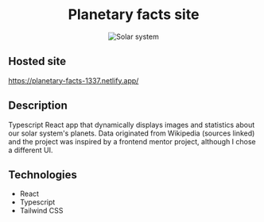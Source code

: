 <h1 align="center">Planetary facts site</h1>

<section align='center'>
  <img src='https://gifdb.com/images/file/solar-system-palm-hand-0tytaruiyzpcw1k9.gif' alt='Solar system' />
</section>

## Hosted site

https://planetary-facts-1337.netlify.app/

## Description

Typescript React app that dynamically displays images and statistics about our solar system's planets.
Data originated from Wikipedia (sources linked) and the project was inspired by a frontend mentor project, although I chose a different UI.

## Technologies

- React
- Typescript
- Tailwind CSS